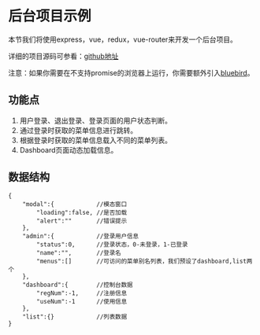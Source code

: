 # 后台项目示例

本节我们将使用express，vue，redux，vue-router来开发一个后台项目。

详细的项目源码可参看：[github地址](https://github.com/baka397/Vue-onepage-app)

注意：如果你需要在不支持promise的浏览器上运行，你需要额外引入[bluebird](https://github.com/petkaantonov/bluebird)。

## 功能点

1. 用户登录、退出登录、登录页面的用户状态判断。
2. 通过登录时获取的菜单信息进行跳转。
3. 根据登录时获取的菜单信息载入不同的菜单列表。
4. Dashboard页面动态加载信息。

## 数据结构

```
{
    "modal":{            //模态窗口
        "loading":false, //是否加载
        "alert":""       //错误提示
    },
    "admin":{            //登录用户信息
        "status":0,      //登录状态，0-未登录，1-已登录
        "name":"",       //登录名
        "menus":[]       //可访问的菜单别名列表，我们预设了dashboard,list两个
    },
    "dashboard":{        //控制台数据
        "regNum":-1,     //注册信息
        "useNum":-1      //使用信息
    },
    "list":{}            //列表数据
}
```

